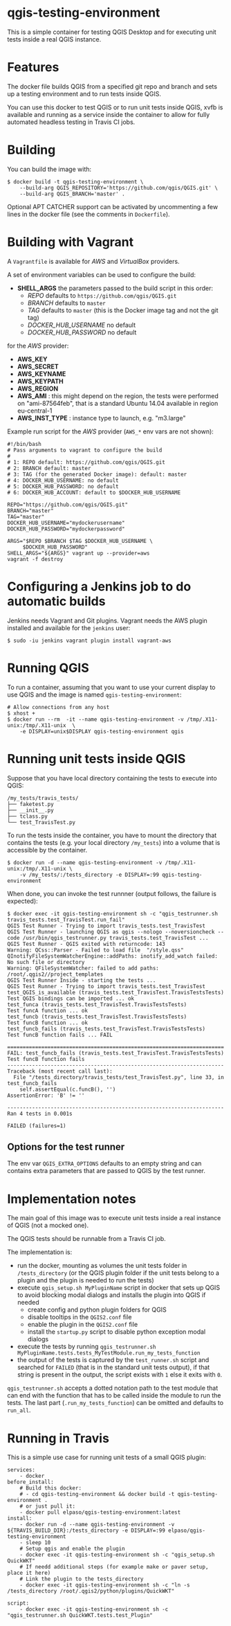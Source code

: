qgis-testing-environment
================================

This is a simple container for testing QGIS Desktop and for
executing unit tests inside a real QGIS instance.

# Features

The docker file builds QGIS from a specified git repo and branch and
sets up a testing environment and to run tests inside QGIS.

You can use this docker to test QGIS or to run unit tests inside QGIS,
xvfb is available and running as a service inside the container to allow
for fully automated headless testing in Travis CI jobs.

# Building

You can build the image with:

```
$ docker build -t qgis-testing-environment \
    --build-arg QGIS_REPOSITORY='https://github.com/qgis/QGIS.git' \
    --build-arg QGIS_BRANCH='master' .
```

Optional APT CATCHER support can be activated by uncommenting a few lines in the
docker file (see the comments in `Dockerfile`).

# Building with Vagrant

A `Vagrantfile` is available for *AWS* and *VirtualBox* providers.

A set of environment variables can be used to configure the build:

- **SHELL_ARGS** the parameters passed to the build script in this order:
    - *REPO* defaults to `https://github.com/qgis/QGIS.git`
    - *BRANCH* defaults to `master`
    - *TAG* defaults to `master` (this is the Docker image tag and not the git tag)
    - *DOCKER_HUB_USERNAME* no default
    - *DOCKER_HUB_PASSWORD* no default


 for the *AWS* provider:

- **AWS_KEY**
- **AWS_SECRET**
- **AWS_KEYNAME**
- **AWS_KEYPATH**
- **AWS_REGION**
- **AWS_AMI** : this might depend on the region, the tests were performed on
  "ami-87564feb", that is a standard Ubuntu 14.04 available in region eu-central-1
- **AWS_INST_TYPE** : instance type to launch, e.g. "m3.large"


Example run script for the *AWS* provider (`AWS_*` env vars are not shown):

    #!/bin/bash
    # Pass arguments to vagrant to configure the build
    #
    # 1: REPO default: https://github.com/qgis/QGIS.git
    # 2: BRANCH default: master
    # 3: TAG (for the generated Docker image): default: master
    # 4: DOCKER_HUB_USERNAME: no default
    # 5: DOCKER_HUB_PASSWORD: no default
    # 6: DOCKER_HUB_ACCOUNT: default to $DOCKER_HUB_USERNAME

    REPO="https://github.com/qgis/QGIS.git"
    BRANCH="master"
    TAG="master"
    DOCKER_HUB_USERNAME="mydockerusername"
    DOCKER_HUB_PASSWORD="mydockerpassword"

    ARGS="$REPO $BRANCH $TAG $DOCKER_HUB_USERNAME \
         $DOCKER_HUB_PASSWORD"
    SHELL_ARGS="${ARGS}" vagrant up --provider=aws
    vagrant -f destroy

# Configuring a Jenkins job to do automatic builds

Jenkins needs Vagrant and Git plugins.
Vagrant needs the AWS plugin installed and available for the `jenkins` user:

    $ sudo -iu jenkins vagrant plugin install vagrant-aws

# Running QGIS

To run a container, assuming that you want to use your current display to use
QGIS and the image is named `qgis-testing-environment`:

```
# Allow connections from any host
$ xhost +
$ docker run --rm  -it --name qgis-testing-environment -v /tmp/.X11-unix:/tmp/.X11-unix  \
    -e DISPLAY=unix$DISPLAY qgis-testing-environment qgis
```

# Running unit tests inside QGIS

Suppose that you have local directory containing the tests to execute into
QGIS:

```
/my_tests/travis_tests/
├── faketest.py
├── __init__.py
├── tclass.py
└── test_TravisTest.py
```

To run the tests inside the container, you have to mount the directory that
contains the tests (e.g. your local directory `/my_tests`) into a volume
that is accessible by the container.


```
$ docker run -d --name qgis-testing-environment -v /tmp/.X11-unix:/tmp/.X11-unix \
    -v /my_tests/:/tests_directory -e DISPLAY=:99 qgis-testing-environment

```

When done, you can invoke the test runnner (output follows, the failure is
expected):

```
$ docker exec -it qgis-testing-environment sh -c "qgis_testrunner.sh travis_tests.test_TravisTest.run_fail"
QGIS Test Runner - Trying to import travis_tests.test_TravisTest
QGIS Test Runner - launching QGIS as qgis --nologo --noversioncheck --code /usr/bin/qgis_testrunner.py travis_tests.test_TravisTest ...
QGIS Test Runner - QGIS exited with returncode: 143
Warning: QCss::Parser - Failed to load file  "/style.qss"
QInotifyFileSystemWatcherEngine::addPaths: inotify_add_watch failed: No such file or directory
Warning: QFileSystemWatcher: failed to add paths: /root/.qgis2//project_templates
QGIS Test Runner Inside - starting the tests ...
QGIS Test Runner - Trying to import travis_tests.test_TravisTest
test_QGIS_is_available (travis_tests.test_TravisTest.TravisTestsTests)
Test QGIS bindings can be imported ... ok
test_funca (travis_tests.test_TravisTest.TravisTestsTests)
Test funcA function ... ok
test_funcb (travis_tests.test_TravisTest.TravisTestsTests)
Test funcB function ... ok
test_funcb_fails (travis_tests.test_TravisTest.TravisTestsTests)
Test funcB function fails ... FAIL

======================================================================
FAIL: test_funcb_fails (travis_tests.test_TravisTest.TravisTestsTests)
Test funcB function fails
----------------------------------------------------------------------
Traceback (most recent call last):
  File "/tests_directory/travis_tests/test_TravisTest.py", line 33, in test_funcb_fails
    self.assertEqual(c.funcB(), '')
AssertionError: 'B' != ''

----------------------------------------------------------------------
Ran 4 tests in 0.001s

FAILED (failures=1)
```

## Options for the test runner

The env var `QGIS_EXTRA_OPTIONS` defaults to an empty string and can
contains extra parameters that are passed to QGIS by the test runner.


# Implementation notes

The main goal of this image was to execute unit tests inside a real instance
of QGIS (not a mocked one).

The QGIS tests should be runnable from a Travis CI job.

The implementation is:

- run the docker, mounting as volumes the unit tests folder in `/tests_directory`
    (or the QGIS plugin   folder if the unit tests belong to a plugin and the
    plugin is needed to run the tests)
- execute `qgis_setup.sh MyPluginName` script in docker that sets up QGIS to
  avoid blocking modal dialogs  and installs the plugin into QGIS if needed
    - create config and python plugin folders for QGIS
    - disable tooltips in the `QGIS2.conf` file
    - enable the plugin  in the `QGIS2.conf` file
    - install the `startup.py` script to disable python exception modal dialogs
- execute the tests by running `qgis_testrunner.sh MyPluginName.tests.tests_MyTestModule.run_my_tests_function`
- the output of the tests is captured by the `test_runner.sh` script and
  searched for `FAILED` (that is in the standard unit tests output), if
  that string is present in the output, the script exists with `1` else
  it exits with `0`.

`qgis_testrunner.sh` accepts a dotted notation path to the test module that
can end with the function that has to be called inside the module to run the
tests. The last part (`.run_my_tests_function`) can be omitted and defaults to
`run_all`.


# Running in Travis

This is a simple use case for running unit tests of a small QGIS plugin:

```
services:
    - docker
before_install:
    # Build this docker:
    # - cd qgis-testing-environment && docker build -t qgis-testing-environment .
    # or just pull it:
    - docker pull elpaso/qgis-testing-environment:latest
install:
    - docker run -d --name qgis-testing-environment -v ${TRAVIS_BUILD_DIR}:/tests_directory -e DISPLAY=:99 elpaso/qgis-testing-environment
    - sleep 10
    # Setup qgis and enable the plugin
    - docker exec -it qgis-testing-environment sh -c "qgis_setup.sh QuickWKT"
    # If needd additional steps (for example make or paver setup, place it here)
    # Link the plugin to the tests_directory
    - docker exec -it qgis-testing-environment sh -c "ln -s /tests_directory /root/.qgis2/python/plugins/QuickWKT"

script:
    - docker exec -it qgis-testing-environment sh -c "qgis_testrunner.sh QuickWKT.tests.test_Plugin"
```
